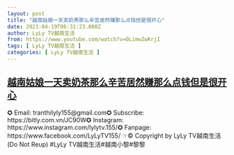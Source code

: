 ```yaml
---
layout: post
title: "越南姑娘一天卖奶茶那么辛苦居然赚那么点钱但是很开心"
date: 2021-04-19T06:31:23.000Z
author: LyLy TV越南生活
from: https://www.youtube.com/watch?v=OLimwZwKrjI
tags: [ LyLy TV越南生活 ]
categories: [ LyLy TV越南生活 ]
---
```

<!--1618813883000-->
[越南姑娘一天卖奶茶那么辛苦居然赚那么点钱但是很开心](https://www.youtube.com/watch?v=OLimwZwKrjI)
------

<div>
✪ Email: tranthilyly155@gmail.com✪ Subscribe: https://bitly.com.vn/JC90W✪ Instagram: https://www.instagram.com/lylytv.155/✪  Fanpage: https://www.facebook.com/LyLyTV155/ ☞© Copyright by LyLy TV越南生活 (Do Not Reup) #LyLy TV越南生活#越南小黎#黎黎
</div>

